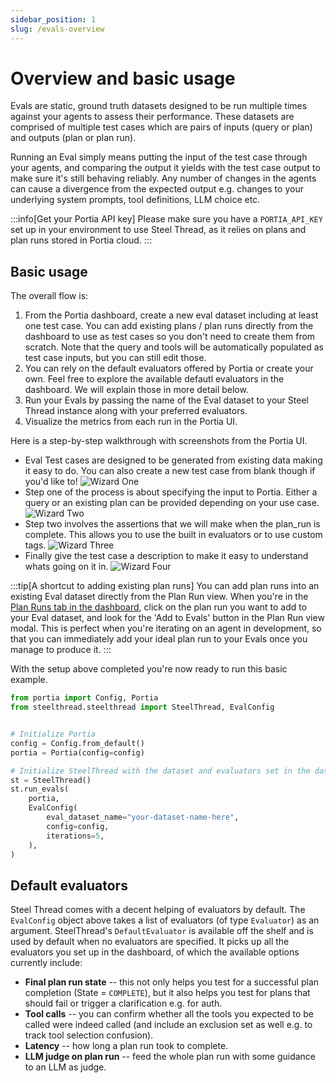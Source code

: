 ```yaml
---
sidebar_position: 1
slug: /evals-overview
---
```


# Overview and basic usage

Evals are static, ground truth datasets designed to be run multiple times against your agents to assess their performance. These datasets are comprised of multiple test cases which are pairs of inputs (query or plan) and outputs (plan or plan run).

Running an Eval simply means putting the input of the test case through your agents, and comparing the output it yields with the test case output to make sure it's still behaving reliably. Any number of changes in the agents can cause a divergence from the expected output e.g. changes to your underlying system prompts, tool definitions, LLM choice etc.

:::info[Get your Portia API key]
Please make sure you have a `PORTIA_API_KEY` set up in your environment to use Steel Thread, as it relies on plans and plan runs stored in Portia cloud.
:::

## Basic usage

The overall flow is:
1. From the Portia dashboard, create a new eval dataset including at least one test case. You can add existing plans / plan runs directly from the dashboard to use as test cases so you don't need to create them from scratch. Note that the query and tools will be automatically populated as test case inputs, but you can still edit those.
2. You can rely on the default evaluators offered by Portia or create your own. Feel free to explore the available defautl evaluators in the dashboard. We will explain those in more detail below.
3. Run your Evals by passing the name of the Eval dataset to your Steel Thread instance along with your preferred evaluators.
4. Visualize the metrics from each run in the Portia UI.

Here is a step-by-step walkthrough with screenshots from the Portia UI. 
* Eval Test cases are designed to be generated from existing data making it easy to do. You can also create a new test case from blank though if you'd like to!
![Wizard One](/img/wizard_1.png)
* Step one of the process is about specifying the input to Portia. Either a query or an existing plan can be provided depending on your use case.
![Wizard Two](/img/wizard_2.png)
* Step two involves the assertions that we will make when the plan_run is complete. This allows you to use the built in evaluators or to use custom tags.
![Wizard Three](/img/wizard_3.png)
* Finally give the test case a description to make it easy to understand whats going on it in.
![Wizard Four](/img/wizard_4.png)

:::tip[A shortcut to adding existing plan runs]
You can add plan runs into an existing Eval dataset directly from the Plan Run view. When you're in the [Plan Runs tab in the dashboard](https://app.portialabs.ai/dashboard/plan-runs), click on the plan run you want to add to your Eval dataset, and look for the 'Add to Evals' button in the Plan Run view modal. This is perfect when you're iterating on an agent in development, so that you can immediately add your ideal plan run to your Evals once you manage to produce it.
:::

With the setup above completed you're now ready to run this basic example.
```python patch=st_run_evals
from portia import Config, Portia
from steelthread.steelthread import SteelThread, EvalConfig


# Initialize Portia
config = Config.from_default()
portia = Portia(config=config)

# Initialize SteelThread with the dataset and evaluators set in the dashboard
st = SteelThread()
st.run_evals(
    portia,
    EvalConfig(
        eval_dataset_name="your-dataset-name-here",
        config=config,
        iterations=5,
    ),
)
```

## Default evaluators

Steel Thread comes with a decent helping of evaluators by default. The `EvalConfig` object above takes a list of evaluators (of type `Evaluator`) as an argument. SteelThread's `DefaultEvaluator` is available off the shelf and is used by default when no evaluators are specified. It picks up all the evaluators you set up in the dashboard, of which the available options currently include:
* **Final plan run state** -- this not only helps you test for a successful plan completion (State = `COMPLETE`), but it also helps you test for plans that should fail or trigger a clarification e.g. for auth.
* **Tool calls** -- you can confirm whether all the tools you expected to be called were indeed called (and include an exclusion set as well e.g. to track tool selection confusion).
* **Latency** -- how long a plan run took to complete.
* **LLM judge on plan run** -- feed the whole plan run with some guidance to an LLM as judge.
